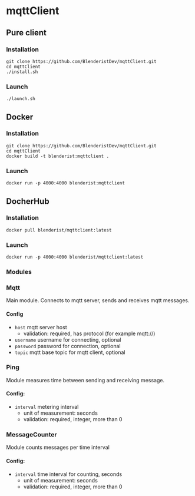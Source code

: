 # mqttClient

## Pure client
### Installation
```
git clone https://github.com/BlenderistDev/mqttClient.git
cd mqttClient
./install.sh
```
### Launch
```
./launch.sh
```

## Docker
### Installation
```
git clone https://github.com/BlenderistDev/mqttClient.git
cd mqttClient
docker build -t blenderist:mqttclient .
```
### Launch
```
docker run -p 4000:4000 blenderist:mqttclient
```

## DocherHub
### Installation
```
docker pull blenderist/mqttclient:latest 

```
### Launch
```
docker run -p 4000:4000 blenderist/mqttclient:latest
```

### Modules
### Mqtt
Main module. Connects to mqtt server, sends and receives mqtt messages.
#### Config
- `host` mqtt server host
  - validation: required, has protocol (for example mqtt://)
- `username` username for connecting, optional
- `password` password for connection, optional
- `topic` mqtt base topic for mqtt client, optional
### Ping
Module measures time between sending and receiving message.
#### Config:
- `interval` metering interval
  - unit of measurement: seconds
  - validation: required, integer, more than 0
### MessageCounter
Module counts messages per time interval
#### Config:
- `interval` time interval for counting, seconds
  - unit of measurement: seconds
  - validation: required, integer, more than 0
